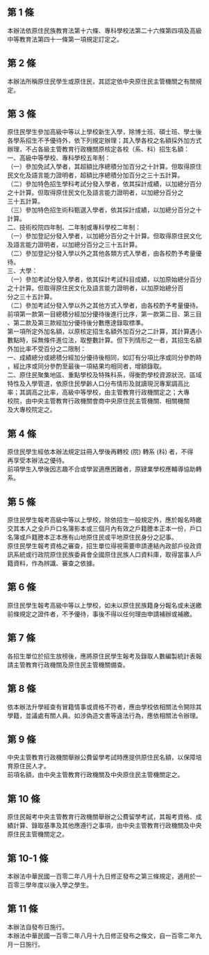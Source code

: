 第 1 條
-------
本辦法依原住民族教育法第十六條、專科學校法第二十六條第四項及高級  
中等教育法第四十一條第一項規定訂定之。

第 2 條
-------
本辦法所稱原住民學生或原住民，其認定依中央原住民主管機關之有關規  
定。

第 3 條
-------
原住民學生參加高級中等以上學校新生入學，除博士班、碩士班、學士後  
各學系招生不予優待外，依下列規定辦理；其入學各校之名額採外加方式  
辦理，不占各級主管教育行政機關原核定各校（系、科）招生名額：  
一、高級中等學校、專科學校五年制：  
（一）參加免試入學者，其超額比序總積分加百分之十計算。但取得原住  
      民文化及語言能力證明者，超額比序總積分加百分之三十五計算。  
（二）參加特色招生學科考試分發入學者，依其採計成績，以加總分百分  
      之十計算。但取得原住民文化及語言能力證明者，以加總分百分之  
      三十五計算。  
（三）參加特色招生術科甄選入學者，依其採計成績，以加總分百分之十  
      計算。  
二、技術校院四年制、二年制或專科學校二年制：  
（一）參加登記分發入學者，以加總分百分之十計算。但取得原住民文化  
      及語言能力證明者，以加總分百分之三十五計算。  
（二）參加登記分發入學以外之其他各類方式入學者，由各校酌予考量優  
      待。  
三、大學：  
（一）參加考試分發入學者，依其採計考試科目成績，以加原始總分百分  
      之十計算。但取得原住民文化及語言能力證明者，以加原始總分百  
      分之三十五計算。  
（二）參加考試分發入學以外之其他方式入學者，由各校酌予考量優待。  
前項第一款第一目總積分經加分優待後進行比序，第一款第二目、第三目  
、第二款及第三款經加分優待後分數應達錄取標準。  
第一項所定外加名額，以原核定招生名額外加百分之二計算，其計算遇小  
數點時，採無條件進位法，取整數計算。但下列情形之一者，其招生名額  
外加比率不受百分之二限制：  
一、成績總分或總積分經加分優待後相同，如訂有分項比序或同分參酌時  
    ，經比序或同分參酌至最後一項結果均相同者，增額錄取。  
二、原住民聚集地區、重點學校及特殊科系，得衡酌學校資源狀況、區域  
    特性及入學管道，依原住民學齡人口分布情形及就讀現況專案調高比  
    率；其調高之比率，高級中等學校，由主管教育行政機關定之；大專  
    校院，由中央主管教育行政機關會商中央原住民主管機關、相關機關  
    及大專校院定之。

第 4 條
-------
原住民學生經依本辦法規定註冊入學後再轉校 (院) 轉系 (科) 者，不得  
再享受本辦法之優待。  
前項學生入學後因志趣不合或學習適應困難者，原肄業學校應輔導協助轉  
系。

第 5 條
-------
原住民學生報考高級中等以上學校，除依招生一般規定外，應於報名時繳  
交其本人之全戶戶口名簿影本或三個月內有效之戶籍謄本正本一份，戶口  
名簿或戶籍謄本正本應有山地原住民或平地原住民身分之記事。  
原住民學生報考資格之審查，招生單位得視需要申請連結內政部戶役政資  
訊系統或行政院原住民族委員會全國原住民族人口資料庫，取得當事人戶  
籍資料，作為辨識、審查之依據。

第 6 條
-------
原住民學生報考高級中等以上學校，如未以原住民族籍身分報名或未送繳  
前條規定之證件者，不予優待，事後不得以任何理由申請補辦或補繳。

第 7 條
-------
各招生單位於招生放榜後，應將原住民學生報考及錄取人數編製統計表報  
請主管教育行政機關及原住民主管機關備查。

第 8 條
-------
依本辦法升學經查有冒籍情事或資格不符者，應由學校依相關法令開除其  
學籍，並議處有關人員。如涉偽造文書等違法行為，應依相關法令辦理。

第 9 條
-------
中央主管教育行政機關舉辦公費留學考試時應提供原住民名額，以保障培  
育原住民人才。  
前項名額，由中央主管教育行政機關及中央原住民主管機關定之。

第 10 條
--------
原住民報考中央主管教育行政機關舉辦之公費留學考試，其報考資格、成  
績計算、錄取基準及其他應遵行之事項，由中央主管教育行政機關及中央  
原住民主管機關定之。

第 10-1 條
----------
本辦法中華民國一百零二年八月十九日修正發布之第三條規定，適用於一  
百零三學年度以後入學之學生。

第 11 條
--------
本辦法自發布日施行。  
本辦法中華民國一百零二年八月十九日修正發布之條文，自一百零二年九  
月一日施行。

